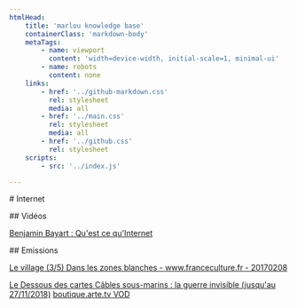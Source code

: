 ```yaml
---
htmlHead:
    title: 'marlou knowledge base' 
    containerClass: 'markdown-body'
    metaTags:
        - name: viewport
          content: 'width=device-width, initial-scale=1, minimal-ui'
        - name: robots
          content: none
    links:
        - href: '../github-markdown.css'
          rel: stylesheet
          media: all
        - href: '../main.css'
          rel: stylesheet
          media: all
        - href: '../github.css'
          rel: stylesheet
    scripts:
        - src: '../index.js'

---
```


# Internet

## Vidéos

[Benjamin Bayart : Qu'est ce qu'Internet](https://www.youtube.com/watch?v=pwT2egqlke4&list=PLU39vuHuXlJeER75D1GNJiK8-2i0yhRLX)

## Emissions

[Le village (3/5) Dans les zones blanches - www.franceculture.fr - 20170208](https://www.franceculture.fr/emissions/les-nouvelles-vagues/le-village-35-dans-les-zones-blanches)

[Le Dessous des cartes
 Câbles sous-marins : la guerre invisible (jusqu'au 27/11/2018)](https://www.arte.tv/fr/videos/078191-009-A/le-dessous-des-cartes/) [boutique.arte.tv VOD](https://boutique.arte.tv/detail/le_dessous_des_cartes_cables_sous_marins_guerre_invisible)
